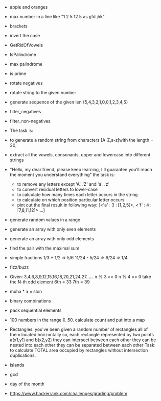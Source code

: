 - apple and oranges
- max number in a line like "1 2 5 12 5 as gfd jhk"
- brackets
- invert the case
- GetRidOfVowels
- IsPalindrome
- max palindrome
- is prime
- rotate negatives
- rotate string to the given number
- generate sequence of the given len {5,4,3,2,1,0,0,1,2,3,4,5}
- filter_negatives
- filter_non-negatives
- The task is:
- to generate a random string from characters [A-Z,a-z]with the length = 30;
- extract all the vowels, consonants, upper and lowercase into different strings
- "Hello, my dear friend, please keep learning, I'll guarantee you'll reach the moment you understand everything"
  the task is:
   - to remove any letters except 'A'..'Z' and 'a'..'z'
   - to convert residual letters to lower-case
   - to calculate how many times each letter occurs in the string
   - to calculate on which position particular letter occurs
   - pint out the final result in following way: [<'a' : 3 : [1,2,5]>, <'f' : 4 : [7,8,11,12]> ...]
- generate random values in a range
- generate an array with only even elements
- generate an array with only odd elements
- find the pair with the maximal sum
- simple fractions
  1/3 + 1/2 => 5/6
  11/24 - 5/24 => 6/24 => 1/4
- fizz/buzz
- Given:
  3,4,6,8,9,12,15,16,18,20,21,24,27......
  n % 3 == 0
  n % 4 == 0
take the N-th odd element
6th = 33
7th = 39
- muha * a = slon
- binary combinations
- pack sequential elements
- 100 numbers in the range 0..50, calculate count and put into a map

- Rectangles.
  you've been given a random number of rectangles
  all of them located horizontally
  so, each rectangle represented by two points
  a(x1,y1) and b(x2,y2)
  they can intersect between each other
  they can be nested into each other
  they can be separated between each other
  Task:
  to calculate TOTAL area occupied by rectangles
  without intersection duplications.
- islands
- gcd
- day of the month
- https://www.hackerrank.com/challenges/grading/problem